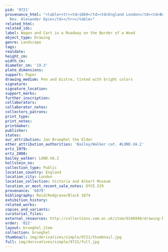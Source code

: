 ```yaml
---
pid: '9721'
provenance_html: "<table><tr><td>1869</td><td>England London</td><td>Bequeathed by
  Rev. Alexander Dyce</td></tr></table>"
related_html: 
related_ids: 
label: Wagon and Cart in a Roadway on the Border of a Wood
object_type: Drawing
genre: Landscape
tags: 
realdate: 
height_cm: 
width_cm: 
diameter_cm: '19.3'
plate_dimensions: 
support: Paper
drawing_medium: Pen and bistre, tinted with bright colors
signature: 
signature_location: 
support_marks: 
further_inscription: 
collaborators: 
collaborator_notes: 
collectors_patrons: 
print_type: 
print_notes: 
printmaker: 
publisher: 
states: 
our_attribution: Jan Brueghel the Elder
other_attribution_authorities: 'Bailey/Walker cat. #LOND.VA.2'
ertz_1979: 
ertz_2008: 
bailey_walker: LOND.VA.2
hollstein_no: 
collection_type: Public
location_country: England
location_city: London
location_collection: Victoria and Albert Museum
location_or_most_recent_sale_notes: DYCE.529
provenance: '6879'
bibliography: Reid/Redgrave/Black 1874
exhibition_history: 
related_works: 
copies_and_variants: 
curatorial_files: 
external_resources: http://collections.vam.ac.uk/item/O240940/drawing-brueghel-jan-the/
order: '022'
layout: brueghel_item
collection: brueghel
thumbnail: img/derivatives/simple/9721/thumbnail.jpg
full: img/derivatives/simple/9721/full.jpg
---
```

